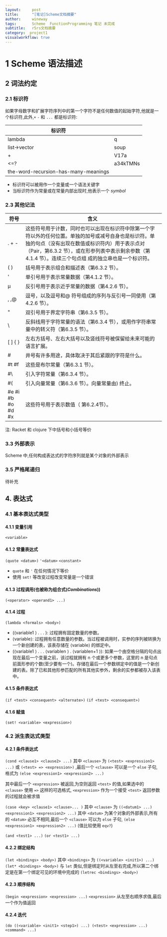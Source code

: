 ```yaml
---
layout:     post
title:      "[笔记]Scheme文档摘要"
author:     wineway
tags: 		Scheme  FunctionProgramming 笔记 未完成
subtitle:   r5rs文档摘要
category:  project1
visualworkflow: true
---
```

# 1 Scheme 语法描述


## 2 词法约定


### 2.1 标识符

如果字母数字和扩展字符序列中的第一个字符不是任何数值的起始字符,他就是一个标识符,此外,`+` `-` 和 `...` 都是标识符:

|标识符||
|-----|------|
|lambda| q|
|list->vector| soup|
|+| V17a|
|<=?|a34kTMNs|
|the-word-recursion-has-many-meanings||


-   标识符可以被用作一个变量或一个语法关键字
-   当标识符作为常量或在常量内部出现时,他表示一个 *symbol*


### 2.3 其他记法

|符号|含义|
|----|---|
|. + - |这些符号用于计数，同时也可以出现在标识符中除第一个字符以外的任何位置。单独的加号或减号自身也是标识符。单独的句点（没有出现在数值或标识符内）用于表示点对（Pair，第6.3.2 节），或在形参列表中表示剩余参数（第4.1.4 节）。连续三个句点组 成的独立串也是一个标识符。|
|( )| 括号用于表示组合和描述表（第6.3.2 节）。|
|' |单引号用于表示常量数据（第4.1.2 节）。|
|µ |反引号用于表示近乎常量的数据（第4.2.6 节）。|
|, ,@| 逗号，以及逗号和@ 符号组成的序列与反引号一同使用（第4.2.6 节）。|
|" |双引号用于界定字符串（第6.3.5 节）。|
|\ |反斜线用于字符常量的语法（第6.3.4 节），或用作字符串常量中的转义符（第6.3.5 节）。|
|[ ] { } | 左右方括号、左右大括号以及竖线符号被保留给未来可能的语言扩展。|
|# |井号有许多用途，具体取决于其后紧跟的字符是什么。|
|#t #f |这些是布尔常量（第6.3.1 节）。|
|#\ |引入字符常量（第6.3.4 节）。|
|#( |引入向量常量（第6.3.6 节）。向量常量由) 终止。|
|#e #i #b #o #d #x| 这些符号用于表示数值（ 第6.2.4节）。|

注: Racket 和 clojure 下中括号和小括号等价


### 3.3 外部表示

Scheme 中,任何构成表达式的字符序列就是某个对象的外部表示


### 3.5 严格尾递归

待补充


## 4. 表达式


### 4.1 基本表达式类型


#### 4.1.1 变量引用

`<variable>`


#### 4.1.2 常量表达式

`(quote <datum>)`
`'<datum>`
`<constant>`

-   `quote` 和 `'` 在任何情况下等价
-   使用 `set!` 等改变过程改变常量是一个错误


#### 4.1.3 过程调用(也被称为组合式(*Combinations*))

`(<operator> <operand1> ...)`


#### 4.1.4 过程

`(lambda <formals> <body>)`

-   (⟨variable1 ⟩ . . . ): 过程拥有固定数量的参数。
-   ⟨variable⟩: 过程拥有任意数量的参数。当过程被调用时，实参的序列被转换为一个新创建的表，该表存储在 ⟨variable⟩ 的绑定中。
-   (⟨variable1 ⟩ . . . ⟨variablen ⟩ . ⟨variablen+1 ⟩): 如果一个由空格分隔的句点出现在最后一个变量之前，该过程就拥有 n 个或更多个参数，这里的 n 是句点前面形参的个数(至少要有一个)。存储在最后一个参数绑定中的值是一个新创建的表。除了已和其他形参匹配的所有其他实参外，剩余的实参都被存入该表中。


#### 4.1.5 条件表达式

`(if <test> <consequent> <alternate>)`
`(if <test> <consequent>)`


#### 4.1.6 赋值

`(set! <variable> <expression>)`


### 4.2 派生表达式类型


#### 4.2.1 条件表达式

`(cond <clause1> <clause2> ...)` 其中 `<clause>` 为 `(<test> <expression1> ...)` 或 `(<test> => <expression>)` ,最后一个 `<clause>` 可以是一个 `else` 子句,格式为 `(else <expression1> <expression2> ...)`

其中最后一个 `<expression>` 被返回,为空则返回 `<test>` 的值,如果选中的 `<clause>` 使用 `=>` 这样的可选格式, `<expression>` 作为一个接受 `<test>` 返回参数的过程就会被求值


`(case <key> <clause1> <clause>... )` 其中 `<clause>` 为 `((<datum1> ...) <expression1> <expression2> ...)` 其中 `<datum>` 为某个对象的外部表示,所有的 `<datum>` 必互不相同,最后一个 `<clause>` 可以为 `else` 子句, `(else <expression1> <expression2> ...)` (值比较使用 `eqv?`)


`(and <test1> ...)`
`(or <test1> ...)`


#### 4.2.2 绑定结构

`(let <bindings> <body>)` 其中 `<bindings>` 为 `((<variable> <init1>) ...)`
`(let* <bindings> <body>)` 与 `let` 类似,但是绑定时从左至右完成,所以第二个绑定是在第一个绑定可见的环境中完成的
`(letrec <bindings> <body>)`


#### 4.2.3 顺序结构

`(begin <expression> <expression> ...)` `<expression>` 从左至右顺序求值,最后一个作为值返回


#### 4.2.4 迭代

`(do ((<variable> <init1> <step1>) ...) (<test> <expression> ...) <command> ...)`
